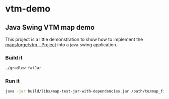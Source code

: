 # vtm-demo
## Java Swing VTM map demo
This project is a little demonstration to show how to implement the [mapsforge/vtm - Project](https://github.com/mapsforge/vtm/) into a java swing application.

### Build it
```bash
./gradlew fatJar
```
### Run it
```bash
java -jar build/libs/map-test-jar-with-dependencies.jar /path/to/map_file.map
```
